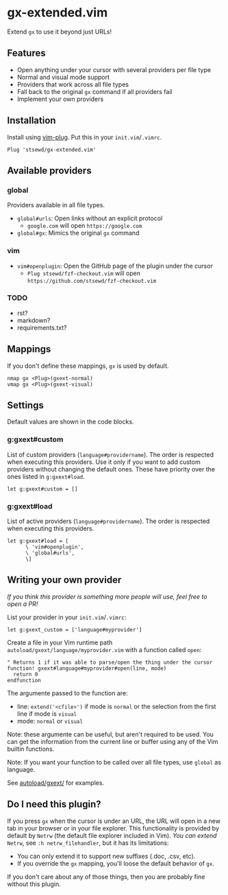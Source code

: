 # gx-extended.vim

Extend `gx` to use it beyond just URLs!

## Features

- Open anything under your cursor with several providers per file type
- Normal and visual mode support
- Providers that work across all file types
- Fall back to the original `gx` command if all providers fail
- Implement your own providers

## Installation

Install using [vim-plug](https://github.com/junegunn/vim-plug).
Put this in your `init.vim`/`.vimrc`.

```vim
Plug 'stsewd/gx-extended.vim'
```

## Available providers

### global

Providers available in all file types.

- `global#urls`: Open links without an explicit protocol
   * `google.com` will open `https://google.com`
- `global#gx`: Mimics the original `gx` command

### vim

- `vim#openplugin`: Open the GitHub page of the plugin under the cursor
  * `Plug stsewd/fzf-checkout.vim` will open `https://github.com/stsewd/fzf-checkout.vim`

### TODO

- rst?
- markdown?
- requirements.txt?

## Mappings

If you don't define these mappings, `gx` is used by default.

```vim
nmap gx <Plug>(gxext-normal)
vmap gx <Plug>(gxext-visual)
```

## Settings

Default values are shown in the code blocks.

### g:gxext#custom

List of custom providers (`language#providername`).
The order is respected when executing this providers.
Use it only if you want to add custom providers without changing the default ones.
These have priority over the ones listed in `g:gxext#load`.

```vim
let g:gxext#custom = []
```

### g:gxext#load

List of active providers (`language#providername`).
The order is respected when executing this providers.

```vim
let g:gxext#load = [
      \ 'vim#openplugin',
      \ 'global#urls',
      \]
```

## Writing your own provider

_If you think this provider is something more people will use, feel free to open a PR!_

List your provider in your `init.vim`/`.vimrc`:

```vim
let g:gxext_custom = ['language#myprovider']
```

Create a file in your Vim runtime path `autoload/gxext/language/myprovider.vim` with a function called `open`:

```vim
" Returns 1 if it was able to parse/open the thing under the cursor
function! gxext#language#myprovider#open(line, mode)
  return 0
endfunction
```

The argumente passed to the function are:

- line: `extend('<cfile>')` if mode is `normal` or the selection from the first line if mode is `visual`
- mode: `normal` or `visual`

Note: these argumente can be useful, but aren't required to be used.
You can get the information from the current line or buffer using any of the Vim builtin functions.

Note: If you want your function to be called over all file types, use `global` as language.

See [autoload/gxext/](autoload/gxext/) for examples.

## Do I need this plugin?

If you press `gx` when the cursor is under an URL,
the URL will open in a new tab in your browser or in your file explorer.
This functionality is provided by default by `Netrw`
(the default file explorer included in Vim).
_You can extend_ `Netrw`, see `:h netrw_filehandler`,
but it has its limitations:

- You can only extend it to support new suffixes (.doc, .csv, etc).
- If you override the `gx` mapping, you'll loose the default behavior of `gx`.

If you don't care about any of those things,
then you are probably fine without this plugin.
